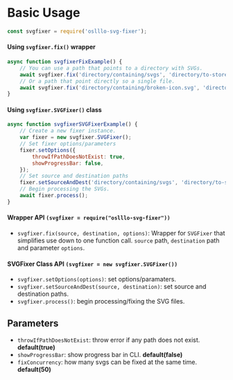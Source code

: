 # Basic Usage

```js
const svgfixer = require('oslllo-svg-fixer');
```

#### Using `svgfixer.fix()` wrapper

```js
async function svgfixerFixExample() {
    // You can use a path that points to a directory with SVGs.
    await svgfixer.fix('directory/containing/svgs', 'directory/to-store/fixed-svgs');
    // Or a path that point directly so a single file.
    await svgfixer.fix('directory/containing/broken-icon.svg', 'directory/to-store/fixed-svgs');
}
```

#### Using `svgfixer.SVGFixer()` class

```js
async function svgfixerSVGFixerExample() {
    // Create a new fixer instance.
    var fixer = new svgfixer.SVGFixer();
    // Set fixer options/parameters
    fixer.setOptions({
        throwIfPathDoesNotExist: true,
        showProgressBar: false,
    });
    // Set source and destination paths
    fixer.setSourceAndDest('directory/containing/svgs', 'directory/to-store/fixed-svgs');
    // Begin processing the SVGs.
    await fixer.process();
}
```

#### Wrapper API `(svgfixer = require("oslllo-svg-fixer"))`

- `svgfixer.fix(source, destination, options)`: Wrapper for `SVGFixer` that simplifies use down to one function call. `source` path, `destination` path and parameter `options`.

#### SVGFixer Class API `(svgfixer = new svgfixer.SVGFixer())`

- `svgfixer.setOptions(options)`: set options/paramaters.
- `svgfixer.setSourceAndDest(source, destination)`: set source and destination paths.
- `svgfixer.process()`: begin processing/fixing the SVG files.

## Parameters

- `throwIfPathDoesNotExist`: throw error if any path does not exist. **default(true)**
- `showProgressBar`: show progress bar in CLI. **default(false)**
- `fixConcurrency`: how many svgs can be fixed at the same time. **default(50)**